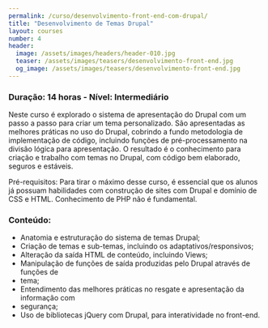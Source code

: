 ```yaml
---
permalink: /curso/desenvolvimento-front-end-com-drupal/
title: "Desenvolvimento de Temas Drupal"
layout: courses
number: 4
header:
  image: /assets/images/headers/header-010.jpg
  teaser: /assets/images/teasers/desenvolvimento-front-end.jpg
  og_image: /assets/images/teasers/desenvolvimento-front-end.jpg
---
```


### Duração: 14 horas - Nível: Intermediário

Neste curso é explorado o sistema de apresentação do Drupal com um passo a passo para criar um tema personalizado. São apresentadas as melhores práticas no uso do Drupal, cobrindo a fundo metodologia de implementação de código, incluindo funções de pré-processamento na divisão lógica para apresentação. O resultado é o conhecimento para criação e trabalho com temas no Drupal, com código bem elaborado, seguros e estáveis.

Pré-requisitos: Para tirar o máximo desse curso, é essencial que os alunos já possuam habilidades com construção de sites com Drupal e domínio de CSS e HTML. Conhecimento de PHP não é fundamental.

### Conteúdo:

- Anatomia e estruturação do sistema de temas Drupal;
- Criação de temas e sub-temas, incluindo os adaptativos/responsivos;
- Alteração da saída HTML de conteúdo, incluindo Views;
- Manipulação de funções de saída produzidas pelo Drupal através de funções de
- tema;
- Entendimento das melhores práticas no resgate e apresentação da informação com
- segurança;
- Uso de bibliotecas jQuery com Drupal, para interatividade no front-end.